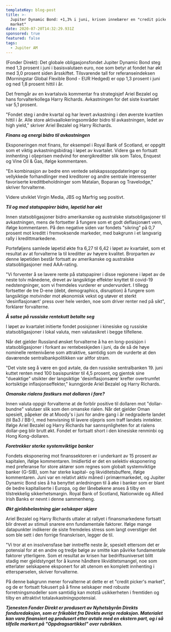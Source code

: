 ```yaml
---
templateKey: blog-post
title: >-
  Jupiter Dynamic Bond: +1,3% i juni, krisen innebærer en "credit picker's
  market"
date: 2020-07-20T14:32:29.931Z
sponsored: true
featured: false
tags:
  - Jupiter AM
---
```

(Fonder Direkt): Det globale obligasjonsfondet Jupiter Dynamic Bond steg med 1,3 prosent i juni i basisvalutaen euro, noe som betyr at fondet har økt med 3,0 prosent siden årsskiftet. Tilsvarende tall for referanseindeksen (Morningstar Global Flexible Bond - EUR Hedged) er opp 1,3 prosent i juni og ned 1,8 prosent hittil i år.



Det fremgår av en kvartalsvis kommentar fra strategisjef Ariel Bezalel og hans forvalterkollega Harry Richards. Avkastningen for det siste kvartalet var 5,1 prosent.



"Fondet steg i andre kvartal og har levert avkastning i den øverste kvartilen hittil i år. Alle store aktivaallokeringsområder bidro til avkastningen, ledet av high yield," skriver Ariel Bezalel og Harry Richards.



_**Finans og energi bidro til avkastningen**_



Eksponeringen mot finans, for eksempel i Royal Bank of Scotland, er oppgitt som et viktig avkastningsbidrag i løpet av kvartalet. Videre ga en fortsatt innhenting i oljeprisen medvind for energikreditter slik som Talos, Enquest og Vine Oil & Gas, ifølge kommentaren.



"En kombinasjon av bedre enn ventede selskapssoppdateringer og vellykkede forhandlinger med kreditorer og andre sentrale interessenter favoriserte kredittbeholdninger som Matalan, Boparan og Travelodge," skriver forvalterne.



Videre utviklet Virgin Media, JBS og Marfrig seg positivt.



_**Til og med statspapirer bidro, løpetid har økt**_



Innen statsobligasjoner bidro amerikanske og australske statsobligasjoner til avkastningen, mens de fortsetter å fungere som et godt deflasjonært vern, ifølge kommentaren. På den negative siden var fondets "sikring" på 0,7 prosent mot kreditt i fremvoksende markeder, med bakgrunn i et langvarig rally i kredittmarkedene.



Porteføljens samlede løpetid økte fra 6,27 til 6,42 i løpet av kvartalet, som et resultat av at forvalterne la til kreditter av høyere kvalitet. Brorparten av denne løpetiden består fortsatt av amerikanske og australske statsobligasjoner med AAA-rating.



"Vi forventer å se lavere rente på statspapirer i disse regionene i løpet av de neste tolv månedene, drevet av langsiktige effekter knyttet til covid-19 nedstengninger, som vi fremdeles vurderer er undervurdert. I tillegg fortsetter de tre D-ene (debt, demographics, disruption) å fungere som langsiktige motvinder mot økonomisk vekst og utøver et sterkt 'desinflasjonært' press over hele verden, noe som driver renter ned på sikt", forklarer forvalterne.



_**Å satse på russiske rentekutt betalte seg**_



I løpet av kvartalet initierte fondet posisjoner i kinesiske og russiske statsobligasjoner i lokal valuta, men valutasikret i begge tilfellene.



Når det gjelder Russland ønsket forvalterne å ha en long-posisjon i statsobligasjoner i forkant av rentebeskjeden i juni, da de så de høye nominelle rentenivåene som attraktive, samtidig som de vurderte at den daværende sentralbankpolitikken var altfor stram.



"Det viste seg å være en god avtale, da den russiske sentralbanken 19. juni kuttet renten med 100 basispunkter til 4,5 prosent, og gjentok sine "dueaktige" utsikter der langsiktige 'desinflasjonsære' krefter overtrumfet kortsiktige inflasjonseffekter," kunngjorde Ariel Bezalel og Harry Richards.



_**Omanske rialens fastkurs mot dollaren i fare?**_



Innen valuta oppgir forvalterne at de forblir positive til dollaren mot "dollar-bundne" valutaer slik som den omanske rialen. Når det gjelder Oman spesielt, påpeker de at Moody's i juni for andre gang i år nedgraderte landet (til Ba3 / BB-), med henvisning til lavere oljepris som traff landets inntekter. Ifølge Ariel Bezalel og Harry Richards har sannsynligheten for at rialens dollar-peg blir brutt økt. Fondet er fortsatt short i den kinesiske renminbi og Hong Kong-dollaren.



_**Foretrekker sterke systemviktige banker**_



Fondets eksponering mot finanssektoren er i underkant av 15 prosent av kapitalen, ifølge kommentaren. Imidlertid er det en selektiv eksponering med preferanse for store aktører som regnes som globalt systemviktige banker (G-SIB), som har sterke kapital- og likviditetsbuffere, ifølge kommentaren. Juni var en relativt aktiv måned i primærmarkedet, og Jupiter Dynamic Bond sies å ha benyttet anledningen til å øke i banker som er blant de bedre kapitaliserte i Europa, og der lånebøkene anses å tilby en tilstrekkelig sikkerhetsmargin. Royal Bank of Scotland, Nationwide og Allied Irish Banks er nevnt i denne sammenheng.



_**Økt gjeldsbelastning gjør selskaper skjøre**_



Ariel Bezalel og Harry Richards uttaler at rallyet i finansmarkedene fortsatt blir drevet av stimuli snarere enn fundamentale faktorer. Ifølge mange datapunkter indikerer de siste fremdeles stress som langt overstiger det som ble sett i den forrige finanskrisen, legger de til.



"Vi tror at en insolvensfase bør inntreffe neste år, spesielt ettersom det er potensial for at en andre og tredje bølge av smitte kan påvirke fundamentale faktorer ytterligere. Som et resultat av krisen har bedriftsuniverset blitt stadig mer gjeldstynget for å kunne håndtere likviditetsmangel, noe som etterlater selskapene eksponert for alt utenom en komplett innhenting i etterspørselen, skriver forvalterne.



På denne bakgrunn mener forvalterne at dette er et "credit picker's market", og de er fortsatt fokusert på å finne selskaper med robuste forretningsmodeller som samtidig kan motstå usikkerheten i fremtiden og tilby en attraktivt totalavkastningspotensial.



_**Tjenesten Fonder Direkt er produsert av Nyhetsbyrån Direkts fondsredaksjon, som er frikoblet fra Direkts øvrige redaksjon. Materialet kan vara finansiert og produsert etter avtale med en ekstern part, og i så tilfelle markert på "Oppdragsartikkel" over rubrikken.**_
